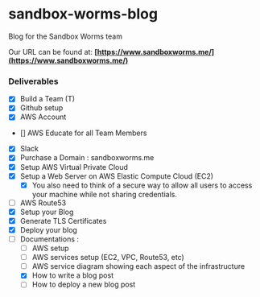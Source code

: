 # sandbox-worms-blog
Blog for the Sandbox Worms team

Our URL can be found at: **[https://www.sandboxworms.me/](https://www.sandboxworms.me/)**

### Deliverables

- [x] Build a Team (T)
- [x] Github setup
- [x] AWS Account
- [] AWS Educate for all Team Members
- [x] Slack
- [x] Purchase a Domain : sandboxworms.me
- [x] Setup AWS Virtual Private Cloud
- [x] Setup a Web Server on AWS Elastic Compute Cloud (EC2)
	- [x] You also need to think of a secure way to allow all users to access your machine while not
sharing credentials. 
- [ ] AWS Route53
- [x] Setup your Blog
- [x] Generate TLS Certificates
- [x] Deploy your blog
- [ ] Documentations : 
	- [ ] AWS setup
	- [ ] AWS services setup (EC2, VPC, Route53, etc)
	- [ ] AWS service diagram showing each aspect of the infrastructure
	- [x] How to write a blog post
	- [ ] How to deploy a new blog post
